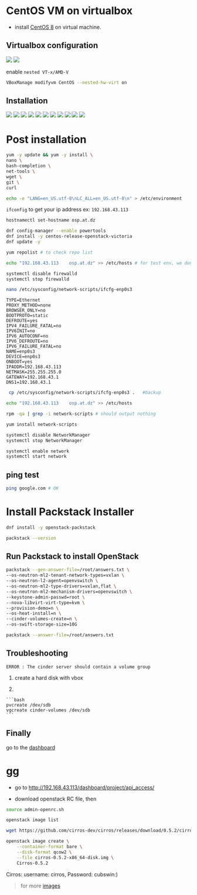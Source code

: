 # CentOS VM on virtualbox
- install [CentOS 8](http://mirror.marwan.ma/centos/8.5.2111/isos/x86_64/) on virtual machine.

## Virtualbox configuration


![](centOS_installation/00_net.png)
![](centOS_installation/00_mb.png)

enable `nested VT-x/AMD-V`
```bash
VBoxManage modifyvm CentOS --nested-hw-virt on
```
## Installation

![](centOS_installation/00_sys.png)
![](centOS_installation/01.png) 
![](centOS_installation/02.png)
![](centOS_installation/03.png)
![](centOS_installation/04_net.png)
![](centOS_installation/04_software.png)
![](centOS_installation/04_disk.png)
![](centOS_installation/04_root.png)
![](centOS_installation/05.png)
![](centOS_installation/06.png)
![](centOS_installation/07.png)







# Post installation 
```bash
yum -y update && yum -y install \
nano \
bash-completion \
net-tools \
wget \
git \
curl
```
```bash
echo -e "LANG=en_US.utf-8\nLC_ALL=en_US.utf-8\n" > /etc/environment
```

`ifconfig` to get your ip address ex: `192.168.43.113`

```bash
hostnamectl set-hostname osp.at.dz
```

```bash
dnf config-manager --enable powertools
dnf install -y centos-release-openstack-victoria
dnf update -y
```

```bash
yum repolist # to check repo list
```

```bash
echo "192.168.43.113	osp.at.dz" >> /etc/hosts # for test env, we don't need this in production env
```

```bash
systemctl disable firewalld
systemctl stop firewalld
```

```bash
nano /etc/sysconfig/network-scripts/ifcfg-enp0s3
```

```clike
TYPE=Ethernet
PROXY_METHOD=none
BROWSER_ONLY=no
BOOTPROTO=static
DEFROUTE=yes
IPV4_FAILURE_FATAL=no
IPV6INIT=no 
IPV6_AUTOCONF=no 
IPV6_DEFROUTE=no 
IPV6_FAILURE_FATAL=no
NAME=enp0s3
DEVICE=enp0s3
ONBOOT=yes
IPADDR=192.168.43.113
NETMASK=255.255.255.0
GATEWAY=192.168.43.1
DNS1=192.168.43.1
```

```bash
 cp /etc/sysconfig/network-scripts/ifcfg-enp0s3 .   #backup
```

```bash
echo "192.168.43.113	osp.at.dz" >> /etc/hosts
```

```bash
rpm -qa | grep -i network-scripts # should output nothing
```

```bash
yum install network-scripts
```

```bash
systemctl disable NetworkManager
systemctl stop NetworkManager

systemctl enable network
systemctl start network
```

## ping test

```bash
ping google.com # OK
```

# Install  Packstack Installer

```bash
dnf install -y openstack-packstack
```

```bash
packstack --version
```

## Run Packstack to install OpenStack

```bash
packstack --gen-answer-file=/root/answers.txt \
--os-neutron-ml2-tenant-network-types=vxlan \
--os-neutron-l2-agent=openvswitch \
--os-neutron-ml2-type-drivers=vxlan,flat \
--os-neutron-ml2-mechanism-drivers=openvswitch \
--keystone-admin-passwd=root \
--nova-libvirt-virt-type=kvm \
--provision-demo=n \
--os-heat-install=n \
--cinder-volumes-create=n \
--os-swift-storage-size=10G
```

```bash
packstack --answer-file=/root/answers.txt
```

## Troubleshooting

`ERROR : The cinder server should contain a volume group`

1. create a hard disk with vbox

1. 

	```bash
	pvcreate /dev/sdb
	vgcreate cinder-volumes /dev/sdb
	```



## Finally

go to the [dashboard](http://192.168.43.113/dashboard)



# gg
- go to http://192.168.43.113/dashboard/project/api_access/

- download openstack RC file, then

```bash
source admin-openrc.sh
```

```bash
openstack image list

```


```bash
wget https://github.com/cirros-dev/cirros/releases/download/0.5.2/cirros-0.5.2-x86_64-disk.img
```

```bash
openstack image create \
    --container-format bare \
    --disk-format qcow2 \
    --file cirros-0.5.2-x86_64-disk.img \
    Cirros-0.5.2
```
Cirros: username: cirros, Password: cubswin:)

> for more [images](https://computingforgeeks.com/adding-images-openstack-glance/)

